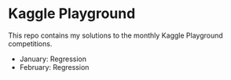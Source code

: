 # Kaggle Playground

This repo contains my solutions to the monthly Kaggle Playground competitions. 
- January: Regression
- February: Regression
